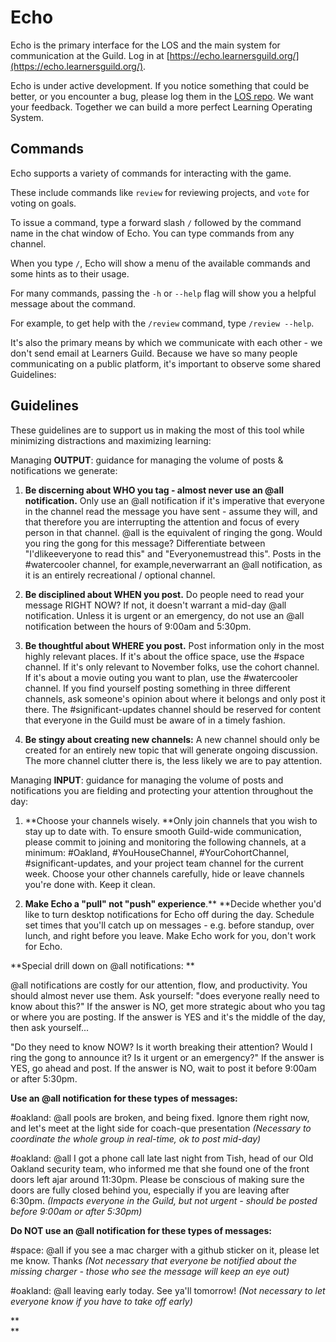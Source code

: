 # Echo

Echo is the primary interface for the LOS and the main system for communication at the Guild. Log in at [https://echo.learnersguild.org/](https://echo.learnersguild.org/).

Echo is under active development. If you notice something that could be better, or you encounter a bug, please log them in the [LOS repo](https://github.com/LearnersGuild/los). We want your feedback. Together we can build a more perfect Learning Operating System.

## Commands

Echo supports a variety of commands for interacting with the game.

These include commands like `review` for reviewing projects, and `vote` for voting on goals.

To issue a command, type a forward slash `/` followed by the command name in the chat window of Echo. You can type commands from any channel.

When you type `/`, Echo will show a menu of the available commands and some hints as to their usage.

For many commands, passing the `-h` or `--help` flag will show you a helpful message about the command.

For example, to get help with the `/review` command, type `/review --help`.

It's also the primary means by which we communicate with each other - we don't send email at Learners Guild. Because we have so many people communicating on a public platform, it's important to observe some shared Guidelines:

## Guidelines

These guidelines are to support us in making the most of this tool while minimizing distractions and maximizing learning:

Managing **OUTPUT**: guidance for managing the volume of posts & notifications we generate:

1. **Be discerning about WHO you tag - almost never use an @all notification.** Only use an @all notification if it's imperative that everyone in the channel read the message you have sent - assume they will, and that therefore you are interrupting the attention and focus of every person in that channel. @all is the equivalent of ringing the gong. Would you ring the gong for this message? Differentiate between "I'dlikeeveryone to read this" and "Everyonemustread this". Posts in the \#watercooler channel, for example,neverwarrant an @all notification, as it is an entirely recreational / optional channel.
2. **Be disciplined about WHEN you post.** Do people need to read your message RIGHT NOW? If not, it doesn't warrant a mid-day @all notification. Unless it is urgent or an emergency, do not use an @all notification between the hours of 9:00am and 5:30pm.

3. **Be thoughtful about WHERE you post.** Post information only in the most highly relevant places. If it's about the office space, use the \#space channel. If it's only relevant to November folks, use the cohort channel. If it's about a movie outing you want to plan, use the \#watercooler channel. If you find yourself posting something in three different channels, ask someone's opinion about where it belongs and only post it there. The \#significant-updates channel should be reserved for content that everyone in the Guild must be aware of in a timely fashion. 

4. **Be stingy about creating new channels:** A new channel should only be created for an entirely new topic that will generate ongoing discussion. The more channel clutter there is, the less likely we are to pay attention.

Managing **INPUT**: guidance for managing the volume of posts and notifications you are fielding and protecting your attention throughout the day:

1. **Choose your channels wisely. **Only join channels that you wish to stay up to date with. To ensure smooth Guild-wide communication, please commit to joining and monitoring the following channels, at a minimum: \#Oakland, \#YouHouseChannel, \#YourCohortChannel, \#significant-updates, and your project team channel for the current week. Choose your other channels carefully, hide or leave channels you're done with. Keep it clean. 

2. **Make Echo a "pull" not "push" experience**.** **Decide whether you'd like to turn desktop notifications for Echo off during the day. Schedule set times that you'll catch up on messages - e.g. before standup, over lunch, and right before you leave. Make Echo work for you, don't work for Echo.

**Special drill down on @all notifications: **

@all notifications are costly for our attention, flow, and productivity. You should almost never use them. Ask yourself: "does everyone really need to know about this?" If the answer is NO, get more strategic about who you tag or where you are posting. If the answer is YES and it's the middle of the day, then ask yourself...

"Do they need to know NOW? Is it worth breaking their attention? Would I ring the gong to announce it? Is it urgent or an emergency?" If the answer is YES, go ahead and post. If the answer is NO, wait to post it before 9:00am or after 5:30pm.

**Use an @all notification for these types of messages:**

\#oakland: @all pools are broken, and being fixed. Ignore them right now, and let's meet at the light side for coach-que presentation _\(Necessary to coordinate the whole group in real-time, ok to post mid-day\)_

\#oakland: @all I got a phone call late last night from Tish, head of our Old Oakland security team, who informed me that she found one of the front doors left ajar around 11:30pm. Please be conscious of making sure the doors are fully closed behind you, especially if you are leaving after 6:30pm. _\(Impacts everyone in the Guild, but not urgent - should be posted before 9:00am or after 5:30pm\)_

**Do NOT use an @all notification for these types of messages:**

\#space: @all if you see a mac charger with a github sticker on it, please let me know. Thanks _\(Not necessary that everyone be notified about the missing charger - those who see the message will keep an eye out\)_

\#oakland: @all leaving early today. See ya'll tomorrow! _\(Not necessary to let everyone know if you have to take off early\)_

**  
**



